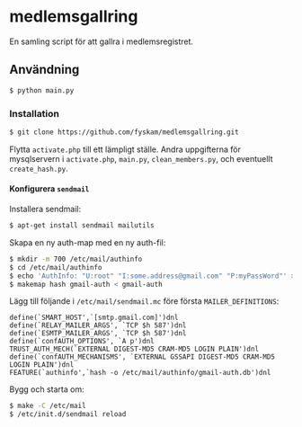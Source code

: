 # medlemsgallring

En samling script för att gallra i medlemsregistret.

## Användning
```bash
$ python main.py
```

### Installation
```bash
$ git clone https://github.com/fyskam/medlemsgallring.git
```
Flytta `activate.php` till ett lämpligt ställe. Andra uppgifterna för mysqlservern i `activate.php`, `main.py`, `clean_members.py`, och eventuellt `create_hash.py`.

#### Konfigurera `sendmail`
Installera sendmail:
```bash
$ apt-get install sendmail mailutils
```
Skapa en ny auth-map med en ny auth-fil:
```bash
$ mkdir -m 700 /etc/mail/authinfo
$ cd /etc/mail/authinfo
$ echo 'AuthInfo: "U:root" "I:some.address@gmail.com" "P:myPassWord"' > gmail-auth
$ makemap hash gmail-auth < gmail-auth
```
Lägg till följande i `/etc/mail/sendmail.mc` före första `MAILER_DEFINITIONS`:
```
define(`SMART_HOST',`[smtp.gmail.com]')dnl
define(`RELAY_MAILER_ARGS', `TCP $h 587')dnl
define(`ESMTP_MAILER_ARGS', `TCP $h 587')dnl
define(`confAUTH_OPTIONS', `A p')dnl
TRUST_AUTH_MECH(`EXTERNAL DIGEST-MD5 CRAM-MD5 LOGIN PLAIN')dnl
define(`confAUTH_MECHANISMS', `EXTERNAL GSSAPI DIGEST-MD5 CRAM-MD5 LOGIN PLAIN')dnl
FEATURE(`authinfo',`hash -o /etc/mail/authinfo/gmail-auth.db')dnl
```
Bygg och starta om:
```bash
$ make -C /etc/mail
$ /etc/init.d/sendmail reload
```
